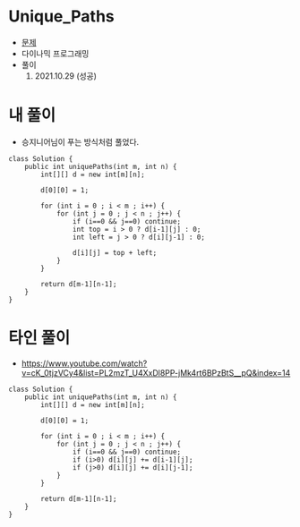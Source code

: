 # Unique_Paths
- [문제](https://leetcode.com/problems/unique-paths/description/)
- 다이나믹 프로그래밍
- 풀이
    1. 2021.10.29 (성공)

# 내 풀이
- 승지니어님이 푸는 방식처럼 풀었다.
```
class Solution {
    public int uniquePaths(int m, int n) {
        int[][] d = new int[m][n];
        
        d[0][0] = 1;
        
        for (int i = 0 ; i < m ; i++) {
            for (int j = 0 ; j < n ; j++) {
                if (i==0 && j==0) continue;
                int top = i > 0 ? d[i-1][j] : 0;
                int left = j > 0 ? d[i][j-1] : 0;
                    
                d[i][j] = top + left;
            }
        }
        
        return d[m-1][n-1];
    }
}
```

# 타인 풀이
- https://www.youtube.com/watch?v=cK_0tjzVCy4&list=PL2mzT_U4XxDl8PP-jMk4rt6BPzBtS__pQ&index=14
```
class Solution {
    public int uniquePaths(int m, int n) {
        int[][] d = new int[m][n];
        
        d[0][0] = 1;
        
        for (int i = 0 ; i < m ; i++) {
            for (int j = 0 ; j < n ; j++) {
                if (i==0 && j==0) continue;
                if (i>0) d[i][j] += d[i-1][j];
                if (j>0) d[i][j] += d[i][j-1];
            }
        }
        
        return d[m-1][n-1];
    }
}
```